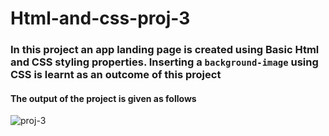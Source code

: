 # Html-and-css-proj-3


### In this project an app landing page is created using Basic Html and CSS styling properties. Inserting a `background-image` using CSS is learnt as an outcome of this project

#### The output of the project is given as follows

![proj-3](https://user-images.githubusercontent.com/112842592/205062341-5fb12d03-dd08-4095-8c71-8714ba284ce5.png)




